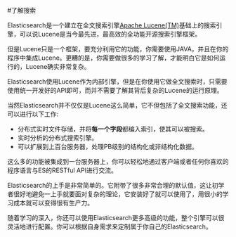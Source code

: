 #了解搜索

Elasticsearch是一个建立在全文搜索引擎[Apache Lucene(TM)](https://lucene.apache.org/core/)基础上的搜索引擎，可以说Lucene是当今最先进，最高效的全功能开源搜索引擎框架。

但是Lucene只是一个框架，要充分利用它的功能，你需要使用JAVA，并且在你的程序中集成Lucene。更糟的是，你需要做很多的学习了解，才能明白它是如何运行的，Lucene确实非常复杂。

Elasticsearch使用Lucene作为内部引擎，但是在你使用它做全文搜索时，只需要使用统一开发好的API即可，而并不需要了解其背后复杂的Lucene的运行原理。

当然Elasticsearch并不仅仅是Lucene这么简单，它不但包括了全文搜索功能，还可以进行以下工作:

* 分布式实时文件存储，并将**每一个字段**都编入索引，使其可以被搜索。
* 实时分析的分布式搜索引擎。
* 可以扩展到上百台服务器，处理PB级别的结构化或非结构化数据。

这么多的功能被集成到一台服务器上，你可以轻松地通过客户端或者任何你喜欢的程序语言与ES的RESTful API进行交流。

Elasticsearch的上手是非常简单的。它附带了很多非常合理的默认值，这让初学者很好地避免一上手就要面对复杂的理论，它安装好了就可以使用了，用很小的学习成本就可以变得很有生产力。

随着学习的深入，你还可以使用Elasticsearch更多高级的功能，整个引擎可以很灵活地进行配置。你可以根据自身需求来定制属于你自己的Elasticsearch。

